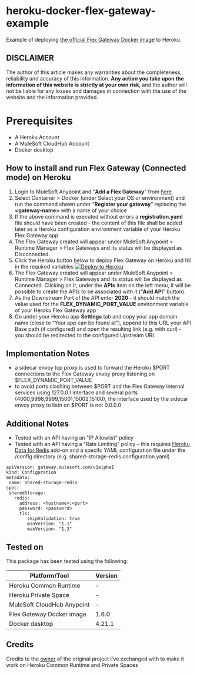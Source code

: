 # heroku-docker-flex-gateway-example

Example of deploying
[the official Flex Gateway Docker image](https://hub.docker.com/r/mulesoft/flex-gateway)
to Heroku.

## DISCLAIMER
The author of this article makes any warranties about the completeness, reliability and accuracy of this information. **Any action you take upon the information of this website is strictly at your own risk**, and the author will not be liable for any losses and damages in connection with the use of the website and the information provided.

# Prerequisites
- A Heroku Account
- A MuleSoft CloudHub Account
- Docker desktop


## How to install and run Flex Gateway (Connected mode) on Heroku

1. Login to MuleSoft Anypoint and “**Add a Flex Gateway**” from [here](https://eu1.anypoint.mulesoft.com/cloudhub/#/console/home/gateways/create) 
2. Select Container > Docker (under Select your OS or environment) and run the command shown under “**Register your gateway**” replacing the **\<gateway-name>** with a name of your choice
3. If the above command is executed without errors a **registration.yaml** file should have been created - the content of this file shall be added later as a Heroku configuration environment variable of your Heroku Flex Gateway app
4. The Flex Gateway created will appear under MuleSoft Anypoint > Runtime Manager > Flex Gateways and its status will be displayed as Disconnected.
5. Click the Heroku button below to deploy Flex Gateway on Heroku and fill in the required variables
[![Deploy to Heroku](https://www.herokucdn.com/deploy/button.svg)](https://heroku.com/deploy)
6. The Flex Gateway created will appear under MuleSoft Anypoint > Runtime Manager > Flex Gateways and its status will be displayed as Connected. Clicking on it, under the **APIs** item on the left menu, it will be possible to create the APIs to be associated with it (“**Add API**” button).
7. As the Downstream Port of the API enter **2020** - it should match the value used for the **FLEX_DYNAMIC_PORT_VALUE** environment variable of your Heroku Flex Gateway app
8. Go under your Heroku app **Settings** tab and copy your app domain name (close to “Your app can be found at”), append to this URL your API Base path (if configured) and open the resulting link (e.g. with curl) - you should be redirected to the configured Upstream URL

## Implementation Notes
- a sidecar envoy tcp proxy is used to forward the Heroku $PORT connections to the Flex Gateway envoy proxy listening on $FLEX_DYNAMIC_PORT_VALUE
- to avoid ports clashing between $PORT and the Flex Gateway internal services using 127.0.0.1 interface and several ports (4000,9998,9999,15001,15002,15100), the interface used by the sidecar envoy proxy to listn on $PORT is not 0.0.0.0

## Additional Notes
- Tested with an API having an "IP Allowlist" policy
- Tested with an API having a "Rate Limiting" policy - this requires [Heroku Data for Redis](https://devcenter.heroku.com/articles/heroku-redis) add-on and a specifc YAML configuration file under the /config directory (e.g. shared-storage-redis.configuration.yaml)
```term
apiVersion: gateway.mulesoft.com/v1alpha1
kind: Configuration
metadata:
 name: shared-storage-redis
spec:
 sharedStorage:
   redis:
     address: <hostname>:<port>
     password: <password>
     tls:
        skipValidation: true
        minVersion: "1.1"
        maxVersion: "1.3"
```

## Tested on
This package has been tested using the following:

| Platform/Tool               | Version       |
| --------------------------- | ------------- |
| Heroku Common Runtime       |  -            |
| Heroku Private Space        |     -         |
| MuleSoft CloudHub Anypoint  | -             | 
| Flex Gateway Docker image   | 1.6.0         | 
| Docker desktop              | 4.21.1        | 


## Credits
Credits to the [owner](https://github.com/garciarodrigor) of the original project I've exchanged with to make it work on Heroku Common Runtime and Private Spaces
